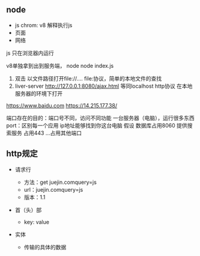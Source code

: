 ## node
- js  chrom: v8 解释执行js
- 页面
- 网络


js 只在浏览器内运行

v8单独拿到出到服务端，  node
node index.js

1. 双击
以文件路径打开file://....
file:协议，简单的本地文件的查找
2. liver-server
http://127.0.0.1:8080/ajax.html
等同localhost
http协议 在本地服务器的环境下打开

https://www.baidu.com
https://14.215.177.38/

端口存在的目的：端口号不同，访问不同功能
一台服务器（电脑），运行很多东西
port：区别每一个应用
ip地址能够找到你这台电脑
假设
数据库占用8060
提供搜索服务 占用443
...占用其他端口


## http规定
- 请求行
    - 方法：get juejin.comquery=js
    - url：juejin.comquery=js
    - 版本：1.1

- 首（头）部
    - key: value

- 实体
    - 传输的具体的数据